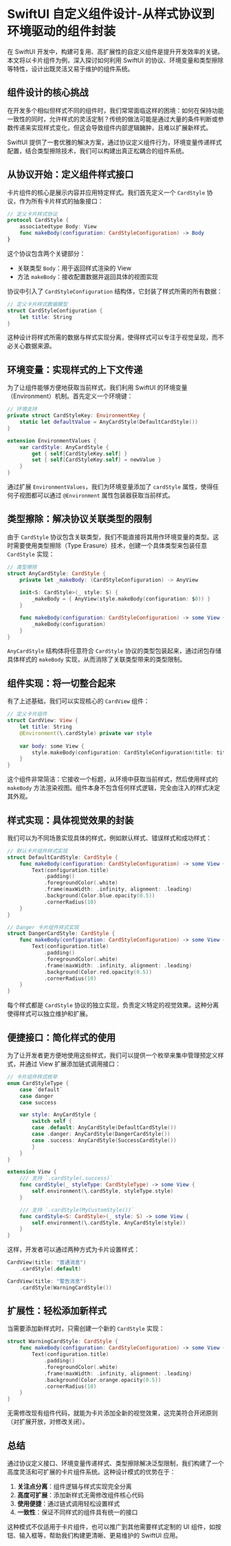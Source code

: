 # SwiftUI 自定义组件设计-从样式协议到环境驱动的组件封装

在 SwiftUI 开发中，构建可复用、高扩展性的自定义组件是提升开发效率的关键。本文将以卡片组件为例，深入探讨如何利用 SwiftUI 的协议、环境变量和类型擦除等特性，设计出既灵活又易于维护的组件系统。

## 组件设计的核心挑战

在开发多个相似但样式不同的组件时，我们常常面临这样的困境：如何在保持功能一致性的同时，允许样式的灵活定制？传统的做法可能是通过大量的条件判断或参数传递来实现样式变化，但这会导致组件内部逻辑臃肿，且难以扩展新样式。

SwiftUI 提供了一套优雅的解决方案，通过协议定义组件行为，环境变量传递样式配置，结合类型擦除技术，我们可以构建出真正松耦合的组件系统。

## 从协议开始：定义组件样式接口

卡片组件的核心是展示内容并应用特定样式。我们首先定义一个 `CardStyle` 协议，作为所有卡片样式的抽象接口：

```swift
// 定义卡片样式协议
protocol CardStyle {
    associatedtype Body: View
    func makeBody(configuration: CardStyleConfiguration) -> Body
}
```

这个协议包含两个关键部分：
- 关联类型 `Body`：用于返回样式渲染的 View
- 方法 `makeBody`：接收配置数据并返回具体的视图实现

协议中引入了 `CardStyleConfiguration` 结构体，它封装了样式所需的所有数据：

```swift
// 定义卡片样式数据模型
struct CardStyleConfiguration {
    let title: String
}
```

这种设计将样式所需的数据与样式实现分离，使得样式可以专注于视觉呈现，而不必关心数据来源。

## 环境变量：实现样式的上下文传递

为了让组件能够方便地获取当前样式，我们利用 SwiftUI 的环境变量（Environment）机制。首先定义一个环境键：

```swift
// 环境支持
private struct CardStyleKey: EnvironmentKey {
    static let defaultValue = AnyCardStyle(DefaultCardStyle())
}

extension EnvironmentValues {
    var cardStyle: AnyCardStyle {
        get { self[CardStyleKey.self] }
        set { self[CardStyleKey.self] = newValue }
    }
}
```

通过扩展 `EnvironmentValues`，我们为环境变量添加了 `cardStyle` 属性，使得任何子视图都可以通过 `@Environment` 属性包装器获取当前样式。

## 类型擦除：解决协议关联类型的限制

由于 `CardStyle` 协议包含关联类型，我们不能直接将其用作环境变量的类型。这时需要使用类型擦除（Type Erasure）技术，创建一个具体类型来包装任意 `CardStyle` 实现：

```swift
// 类型擦除
struct AnyCardStyle: CardStyle {
    private let _makeBody: (CardStyleConfiguration) -> AnyView
    
    init<S: CardStyle>(_ style: S) {
        _makeBody = { AnyView(style.makeBody(configuration: $0)) }
    }

    func makeBody(configuration: CardStyleConfiguration) -> some View {
        _makeBody(configuration)
    }
}
```

`AnyCardStyle` 结构体将任意符合 `CardStyle` 协议的类型包装起来，通过闭包存储具体样式的 `makeBody` 实现，从而消除了关联类型带来的类型限制。

## 组件实现：将一切整合起来

有了上述基础，我们可以实现核心的 `CardView` 组件：

```swift
// 定义卡片组件
struct CardView: View {
    let title: String
    @Environment(\.cardStyle) private var style
    
    var body: some View {
        style.makeBody(configuration: CardStyleConfiguration(title: title))
    }
}
```

这个组件非常简洁：它接收一个标题，从环境中获取当前样式，然后使用样式的 `makeBody` 方法渲染视图。组件本身不包含任何样式逻辑，完全由注入的样式决定其外观。

## 样式实现：具体视觉效果的封装

我们可以为不同场景实现具体的样式，例如默认样式、错误样式和成功样式：

```swift
// 默认卡片组件样式实现
struct DefaultCardStyle: CardStyle {
    func makeBody(configuration: CardStyleConfiguration) -> some View {
        Text(configuration.title)
            .padding()
            .foregroundColor(.white)
            .frame(maxWidth: .infinity, alignment: .leading)
            .background(Color.blue.opacity(0.5))
            .cornerRadius(10)
    }
}

// Danger 卡片组件样式实现
struct DangerCardStyle: CardStyle {
    func makeBody(configuration: CardStyleConfiguration) -> some View {
        Text(configuration.title)
            .padding()
            .foregroundColor(.white)
            .frame(maxWidth: .infinity, alignment: .leading)
            .background(Color.red.opacity(0.5))
            .cornerRadius(10)
    }
}
```

每个样式都是 `CardStyle` 协议的独立实现，负责定义特定的视觉效果。这种分离使得样式可以独立维护和扩展。

## 便捷接口：简化样式的使用

为了让开发者更方便地使用这些样式，我们可以提供一个枚举来集中管理预定义样式，并通过 View 扩展添加链式调用接口：

```swift
// 卡片组件样式枚举
enum CardStyleType {
    case `default`
    case danger
    case success

    var style: AnyCardStyle {
        switch self {
        case .default: AnyCardStyle(DefaultCardStyle())
        case .danger: AnyCardStyle(DangerCardStyle())
        case .success: AnyCardStyle(SuccessCardStyle())
        }
    }
}

extension View {
    /// 支持 `.cardStyle(.success)`
    func cardStyle(_ styleType: CardStyleType) -> some View {
        self.environment(\.cardStyle, styleType.style)
    }

    /// 支持 `.cardStyle(MyCustomStyle())`
    func cardStyle<S: CardStyle>(_ style: S) -> some View {
        self.environment(\.cardStyle, AnyCardStyle(style))
    }
}
```

这样，开发者可以通过两种方式为卡片设置样式：
```swift
CardView(title: "普通消息")
    .cardStyle(.default)

CardView(title: "警告消息")
    .cardStyle(WarningCardStyle())
```

## 扩展性：轻松添加新样式

当需要添加新样式时，只需创建一个新的 `CardStyle` 实现：

```swift
struct WarningCardStyle: CardStyle {
    func makeBody(configuration: CardStyleConfiguration) -> some View {
        Text(configuration.title)
            .padding()
            .foregroundColor(.white)
            .frame(maxWidth: .infinity, alignment: .leading)
            .background(Color.orange.opacity(0.5))
            .cornerRadius(10)
    }
}
```

无需修改现有组件代码，就能为卡片添加全新的视觉效果，这完美符合开闭原则（对扩展开放，对修改关闭）。

## 总结

通过协议定义接口、环境变量传递样式、类型擦除解决泛型限制，我们构建了一个高度灵活和可扩展的卡片组件系统。这种设计模式的优势在于：

1. **关注点分离**：组件逻辑与样式实现完全分离
2. **高度可扩展**：添加新样式无需修改组件核心代码
3. **使用便捷**：通过链式调用轻松设置样式
4. **一致性**：保证不同样式的组件具有统一的接口

这种模式不仅适用于卡片组件，也可以推广到其他需要样式定制的 UI 组件，如按钮、输入框等，帮助我们构建更清晰、更易维护的 SwiftUI 应用。
